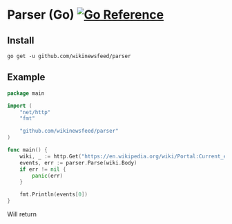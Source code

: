 # Parser (Go) [![Go Reference](https://pkg.go.dev/badge/github.com/wikinewsfeed/parser.svg)](https://pkg.go.dev/github.com/wikinewsfeed/parser)

## Install

```sh:no-line-numbers
go get -u github.com/wikinewsfeed/parser
```

## Example

```go
package main

import (
    "net/http"
    "fmt"

    "github.com/wikinewsfeed/parser"
)

func main() {
    wiki, _ := http.Get("https://en.wikipedia.org/wiki/Portal:Current_events")
    events, err := parser.Parse(wiki.Body)
    if err != nil {
        panic(err)
    }

    fmt.Println(events[0])
}
```

Will return
